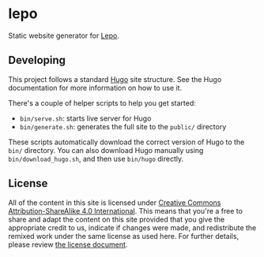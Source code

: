 # lepo

Static website generator for [Lepo](https://lepo.group/).

## Developing

This project follows a standard [Hugo](https://gohugo.io/) site structure.
See the Hugo documentation for more information on how to use it.

There's a couple of helper scripts to help you get started:

* `bin/serve.sh`: starts live server for Hugo
* `bin/generate.sh`: generates the full site to the `public/` directory

These scripts automatically download the correct version of Hugo to the `bin/` directory.
You can also download Hugo manually using `bin/download_hugo.sh`,
and then use `bin/hugo` directly.

## License

All of the content in this site is licensed under
[Creative Commons Attribution-ShareAlike 4.0 International](https://creativecommons.org/licenses/by-sa/4.0/).
This means that you're a free to share and adapt the content on this site
provided that you give the appropriate credit to us, indicate if changes were made,
and redistribute the remixed work under the same license as used here.
For further details, please review [the license document](https://creativecommons.org/licenses/by-sa/4.0/legalcode).
